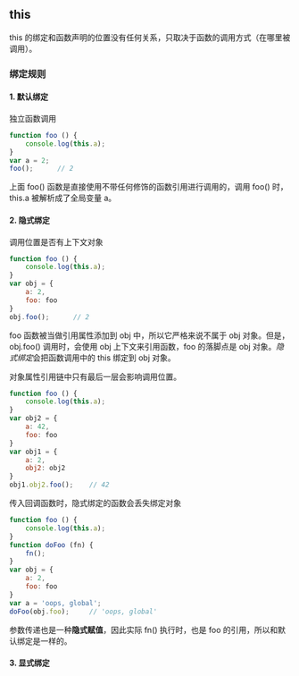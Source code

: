 ## this

this 的绑定和函数声明的位置没有任何关系，只取决于函数的调用方式（在哪里被调用）。

### 绑定规则

#### 1. 默认绑定

独立函数调用

```js
function foo () {
    console.log(this.a);
}
var a = 2;
foo();		// 2
```

上面 foo() 函数是直接使用不带任何修饰的函数引用进行调用的，调用 foo() 时，this.a 被解析成了全局变量 a。

#### 2. 隐式绑定

调用位置是否有上下文对象

```js
function foo () {
    console.log(this.a);
}
var obj = {
    a: 2,
    foo: foo
}
obj.foo();		// 2
```

foo 函数被当做引用属性添加到 obj 中，所以它严格来说不属于 obj 对象。但是，obj.foo() 调用时，会使用 obj 上下文来引用函数，foo 的落脚点是 obj 对象。*隐式绑定*会把函数调用中的 this 绑定到 obj 对象。

对象属性引用链中只有最后一层会影响调用位置。

```js
function foo () {
    console.log(this.a);
}
var obj2 = {
    a: 42,
    foo: foo
}
var obj1 = {
    a: 2,
    obj2: obj2
}
obj1.obj2.foo();	// 42
```

传入回调函数时，隐式绑定的函数会丢失绑定对象

```js
function foo () {
    console.log(this.a);
}
function doFoo (fn) {
    fn();
}
var obj = {
    a: 2,
    foo: foo
}
var a = 'oops, global';
doFoo(obj.foo);		// 'oops, global'
```

参数传递也是一种**隐式赋值**，因此实际 fn() 执行时，也是 foo 的引用，所以和默认绑定是一样的。

#### 3. 显式绑定

